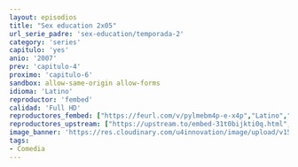 ```yaml
---
layout: episodios
title: "Sex education 2x05"
url_serie_padre: 'sex-education/temporada-2'
category: 'series'
capitulo: 'yes'
anio: '2007'
prev: 'capitulo-4'
proximo: 'capitulo-6'
sandbox: allow-same-origin allow-forms
idioma: 'Latino'
reproductor: 'fembed'
calidad: 'Full HD'
reproductores_fembed: ["https://feurl.com/v/pylmebm4p-e-x4p","Latino","https://mstream.space/fj0u6qu8zxbe","Latino","https://gdriveplayer.co/embed2.php?link=MtusE5BpzFwNUB%252BWwakS8wBGGn9r7B0nvm%252BCU4cPkbhpqKhRoX1gfZNQDvLIxQ46Qel%252B7BdbRIqmKgFvd5CP5j1iD2hMqu1m0AY8SA1NRl2qGqhQKxpbECwg9K9X0Sd%252BULjEKbo3qhI8cL9yX9k3eJH4KcfmtQQLVay290dYYYdfZSJVhWSqL%252BR%252BB%252BeNBti2B0wE%252BIR%252Bs8ULyL3aKIvrNn","Latino"]
reproductores_upstream: ["https://upstream.to/embed-31t0bijkti0q.html","Latino","https://upstream.to/embed-lyadkbhmdpn0.html","Latino"]
image_banner: 'https://res.cloudinary.com/u4innovation/image/upload/v1565906678/sex-poster-min_yeylaj.jpg'
tags:
- Comedia
---
```












